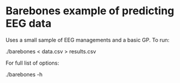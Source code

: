 # Barebones example of predicting EEG data

Uses a small sample of EEG managements and a basic GP. To run:

./barebones < data.csv > results.csv

For full list of options:

./barebones -h
